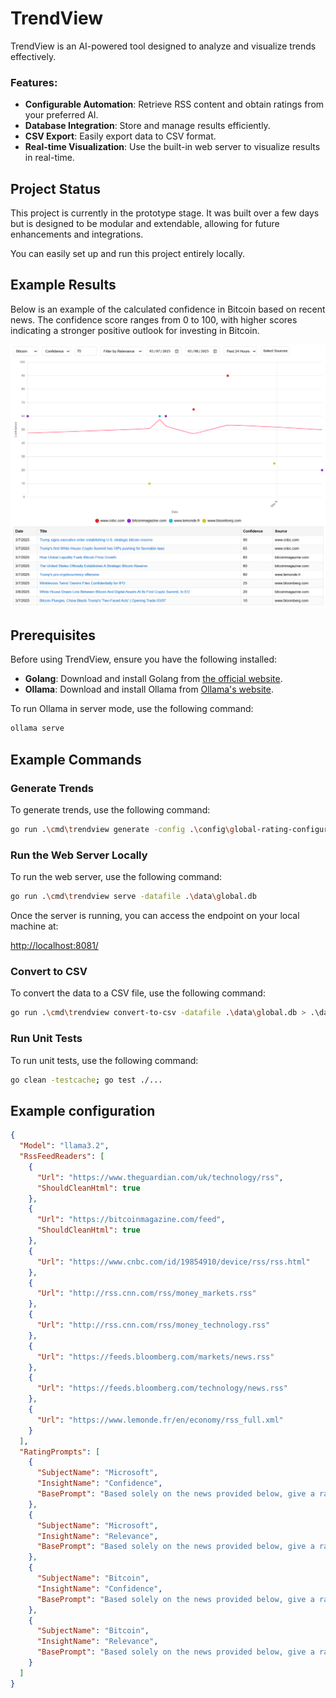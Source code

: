 # TrendView
TrendView is an AI-powered tool designed to analyze and visualize trends effectively.

### Features:
- **Configurable Automation**: Retrieve RSS content and obtain ratings from your preferred AI.
- **Database Integration**: Store and manage results efficiently.
- **CSV Export**: Easily export data to CSV format.
- **Real-time Visualization**: Use the built-in web server to visualize results in real-time.

## Project Status

This project is currently in the prototype stage. It was built over a few days but is designed to be modular and extendable, allowing for future enhancements and integrations.

You can easily set up and run this project entirely locally.

## Example Results

Below is an example of the calculated confidence in Bitcoin based on recent news. The confidence score ranges from 0 to 100, with higher scores indicating a stronger positive outlook for investing in Bitcoin.

![Example Result](images/example_result_1.png)

## Prerequisites

Before using TrendView, ensure you have the following installed:

- **Golang**: Download and install Golang from [the official website](https://golang.org/dl/).
- **Ollama**: Download and install Ollama from [Ollama's website](https://ollama.com/).

To run Ollama in server mode, use the following command:

```sh
ollama serve
```

## Example Commands

### Generate Trends

To generate trends, use the following command:

```sh
go run .\cmd\trendview generate -config .\config\global-rating-configuration.json -datafile .\data\global.db -loop
```

### Run the Web Server Locally

To run the web server, use the following command:

```sh
go run .\cmd\trendview serve -datafile .\data\global.db
```

Once the server is running, you can access the endpoint on your local machine at:

[http://localhost:8081/](http://localhost:8081/)

### Convert to CSV

To convert the data to a CSV file, use the following command:

```sh
go run .\cmd\trendview convert-to-csv -datafile .\data\global.db > .\data\global.csv
```

### Run Unit Tests

To run unit tests, use the following command:

```sh
go clean -testcache; go test ./...
```

## Example configuration
```json
{
  "Model": "llama3.2",
  "RssFeedReaders": [
    {
      "Url": "https://www.theguardian.com/uk/technology/rss",
      "ShouldCleanHtml": true
    },
    {
      "Url": "https://bitcoinmagazine.com/feed",
      "ShouldCleanHtml": true
    },
    {
      "Url": "https://www.cnbc.com/id/19854910/device/rss/rss.html"
    },
    {
      "Url": "http://rss.cnn.com/rss/money_markets.rss"
    },
    {
      "Url": "http://rss.cnn.com/rss/money_technology.rss"
    },
    {
      "Url": "https://feeds.bloomberg.com/markets/news.rss"
    },
    {
      "Url": "https://feeds.bloomberg.com/technology/news.rss"
    },
    {
      "Url": "https://www.lemonde.fr/en/economy/rss_full.xml"
    }
  ],
  "RatingPrompts": [
    {
      "SubjectName": "Microsoft",
      "InsightName": "Confidence",
      "BasePrompt": "Based solely on the news provided below, give a rating on how it might affect Microsoft's stock price on a scale from 0 to 100, where: 0 indicates a very negative confidence (likely price drop), 50 indicates a neutral confidence (no significant change), and 100 indicates a positive confidence (likely price increase). For the rating, consider market trends, regulations, economic factors, and any other relevant information. News: "
    },
    {
      "SubjectName": "Microsoft",
      "InsightName": "Relevance",
      "BasePrompt": "Based solely on the news provided below, give a rating on how related it is to Microsoft on a scale from 0 to 100, where: 0 indicates no relevance (completely unrelated), 50 indicates moderate relevance (somewhat related), and 100 indicates high relevance (directly related). News:"
    },
    {
      "SubjectName": "Bitcoin",
      "InsightName": "Confidence",
      "BasePrompt": "Based solely on the news provided below, give a rating on how it might affect Bitcoin's price on a scale from 0 to 100, where: 0 indicates a very negative confidence (likely price drop), 50 indicates a neutral confidence (no significant change), and 100 indicates a positive confidence (likely price increase). For the rating, consider market trends, regulations, economic factors, and any other relevant information. News: "
    },
    {
      "SubjectName": "Bitcoin",
      "InsightName": "Relevance",
      "BasePrompt": "Based solely on the news provided below, give a rating on how related it is to Bitcoin on a scale from 0 to 100, where: 0 indicates no relevance (completely unrelated), 50 indicates moderate relevance (somewhat related), and 100 indicates high relevance (directly related). For the rating, consider the content of the news, its potential impact on Bitcoin, market perception, and any other relevant factors. News: "
    }
  ]
}
```


